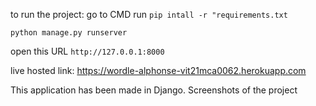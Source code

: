 to run the project:
go to CMD run
``` pip intall -r "requirements.txt ```

``` python manage.py runserver ```

open this URL ``` http://127.0.0.1:8000 ```


live hosted link:
https://wordle-alphonse-vit21mca0062.herokuapp.com

This application has been made in Django.
Screenshots of the project


